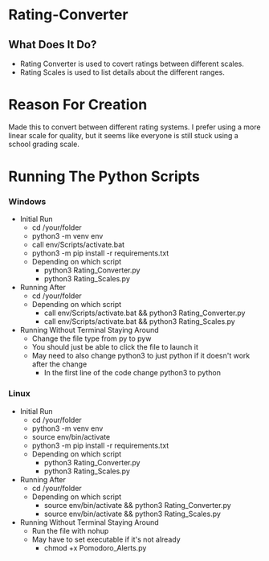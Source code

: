 # Rating-Converter
## What Does It Do?
- Rating Converter is used to covert ratings between different scales.
- Rating Scales is used to list details about the different ranges.

# Reason For Creation
Made this to convert between different rating systems. I prefer using a more linear scale for quality, but it seems like everyone is still stuck using a school grading scale.

# Running The Python Scripts
### Windows
- Initial Run
    - cd /your/folder
    - python3 -m venv env
    - call env/Scripts/activate.bat
    - python3 -m pip install -r requirements.txt
    - Depending on which script
        - python3 Rating_Converter.py
        - python3 Rating_Scales.py
- Running After
    - cd /your/folder
    - Depending on which script
        - call env/Scripts/activate.bat && python3 Rating_Converter.py
        - call env/Scripts/activate.bat && python3 Rating_Scales.py
- Running Without Terminal Staying Around
    - Change the file type from py to pyw
    - You should just be able to click the file to launch it
    - May need to also change python3 to just python if it doesn't work after the change
        - In the first line of the code change python3 to python
### Linux
- Initial Run
    - cd /your/folder
    - python3 -m venv env
    - source env/bin/activate
    - python3 -m pip install -r requirements.txt
    - Depending on which script
        - python3 Rating_Converter.py
        - python3 Rating_Scales.py
- Running After
    - cd /your/folder
    - Depending on which script
        - source env/bin/activate && python3 Rating_Converter.py
        - source env/bin/activate && python3 Rating_Scales.py
- Running Without Terminal Staying Around
    - Run the file with nohup
    - May have to set executable if it's not already
        - chmod +x Pomodoro_Alerts.py

